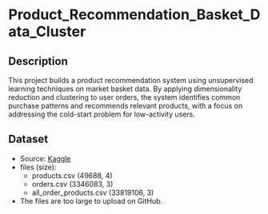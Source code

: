 # Product_Recommendation_Basket_Data_Cluster

## Description
This project builds a product recommendation system using unsupervised learning techniques on market basket data. By applying dimensionality reduction and clustering to user orders, the system identifies common purchase patterns and recommends relevant products, with a focus on addressing the cold-start problem for low-activity users.

## Dataset
- Source: [Kaggle](https://www.kaggle.com/datasets/brendanartley/simplifiedinstacartdata)
- files (size):
  - products.csv (49688, 4)
  - orders.csv (3346083, 3)
  - all_order_products.csv (33819106, 3)
- The files are too large to upload on GitHub.

